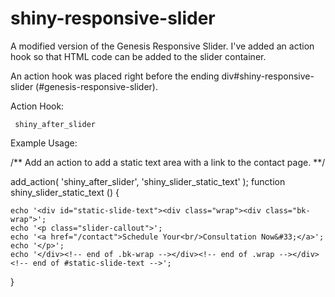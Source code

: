 shiny-responsive-slider
=======================

A modified version of the Genesis Responsive Slider. 
I've added an action hook so that HTML code can be added to the slider container. 

An action hook was placed right before the ending div#shiny-responsive-slider (#genesis-responsive-slider).

Action Hook:

     shiny_after_slider
     
Example Usage: 

/** Add an action to add a static text area with a link to the contact page. **/

add_action( 'shiny_after_slider', 'shiny_slider_static_text' );
function shiny_slider_static_text () {
  
	echo '<div id="static-slide-text"><div class="wrap"><div class="bk-wrap">';
	echo '<p class="slider-callout">';
	echo '<a href="/contact">Schedule Your<br/>Consultation Now&#33;</a>';
	echo '</p>';
	echo '</div><!-- end of .bk-wrap --></div><!-- end of .wrap --></div><!-- end of #static-slide-text -->';	
		
}
		     
